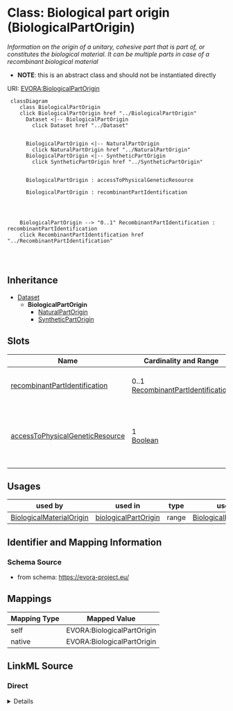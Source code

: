 

# Class: Biological part origin (BiologicalPartOrigin)


_Information on the origin of a unitary, cohesive part that is part of, or constitutes the biological material. It can be multiple parts in case of a recombinant biological material_




* __NOTE__: this is an abstract class and should not be instantiated directly


URI: [EVORA:BiologicalPartOrigin](https://evora-project.eu/BiologicalPartOrigin)






```mermaid
 classDiagram
    class BiologicalPartOrigin
    click BiologicalPartOrigin href "../BiologicalPartOrigin"
      Dataset <|-- BiologicalPartOrigin
        click Dataset href "../Dataset"
      

      BiologicalPartOrigin <|-- NaturalPartOrigin
        click NaturalPartOrigin href "../NaturalPartOrigin"
      BiologicalPartOrigin <|-- SyntheticPartOrigin
        click SyntheticPartOrigin href "../SyntheticPartOrigin"
      
      
      BiologicalPartOrigin : accessToPhysicalGeneticResource
        
      BiologicalPartOrigin : recombinantPartIdentification
        
          
    
    
    BiologicalPartOrigin --> "0..1" RecombinantPartIdentification : recombinantPartIdentification
    click RecombinantPartIdentification href "../RecombinantPartIdentification"

        
      
```





## Inheritance
* [Dataset](Dataset.md)
    * **BiologicalPartOrigin**
        * [NaturalPartOrigin](NaturalPartOrigin.md)
        * [SyntheticPartOrigin](SyntheticPartOrigin.md)



## Slots

| Name | Cardinality and Range | Description | Inheritance |
| ---  | --- | --- | --- |
| [recombinantPartIdentification](recombinantPartIdentification.md) | 0..1 <br/> [RecombinantPartIdentification](RecombinantPartIdentification.md) | Identification of a recombinant part | direct |
| [accessToPhysicalGeneticResource](accessToPhysicalGeneticResource.md) | 1 <br/> [Boolean](Boolean.md) | Reference of the permit identifiers for access to the genetic resource, appli... | direct |





## Usages

| used by | used in | type | used |
| ---  | --- | --- | --- |
| [BiologicalMaterialOrigin](BiologicalMaterialOrigin.md) | [biologicalPartOrigin](biologicalPartOrigin.md) | range | [BiologicalPartOrigin](BiologicalPartOrigin.md) |






## Identifier and Mapping Information







### Schema Source


* from schema: https://evora-project.eu/




## Mappings

| Mapping Type | Mapped Value |
| ---  | ---  |
| self | EVORA:BiologicalPartOrigin |
| native | EVORA:BiologicalPartOrigin |







## LinkML Source

<!-- TODO: investigate https://stackoverflow.com/questions/37606292/how-to-create-tabbed-code-blocks-in-mkdocs-or-sphinx -->

### Direct

<details>
```yaml
name: BiologicalPartOrigin
description: Information on the origin of a unitary, cohesive part that is part of,
  or constitutes the biological material. It can be multiple parts in case of a recombinant
  biological material
title: Biological part origin
from_schema: https://evora-project.eu/
is_a: Dataset
abstract: true
slots:
- recombinantPartIdentification
- accessToPhysicalGeneticResource
slot_usage:
  recombinantPartIdentification:
    name: recombinantPartIdentification
    description: Identification of a recombinant part
    title: recombinant part identification
    comments:
    - Information not required if the current biological part constitutes the complete
      biological material
    range: RecombinantPartIdentification
    required: false
    multivalued: false
  accessToPhysicalGeneticResource:
    name: accessToPhysicalGeneticResource
    description: Reference of the permit identifiers for access to the genetic resource,
      applicable if the genetic resource falls under Access and Benefit-Sharing (ABS)
      regulations
    title: access to physical genetic resource
    range: boolean
    required: true
    multivalued: false

```
</details>

### Induced

<details>
```yaml
name: BiologicalPartOrigin
description: Information on the origin of a unitary, cohesive part that is part of,
  or constitutes the biological material. It can be multiple parts in case of a recombinant
  biological material
title: Biological part origin
from_schema: https://evora-project.eu/
is_a: Dataset
abstract: true
slot_usage:
  recombinantPartIdentification:
    name: recombinantPartIdentification
    description: Identification of a recombinant part
    title: recombinant part identification
    comments:
    - Information not required if the current biological part constitutes the complete
      biological material
    range: RecombinantPartIdentification
    required: false
    multivalued: false
  accessToPhysicalGeneticResource:
    name: accessToPhysicalGeneticResource
    description: Reference of the permit identifiers for access to the genetic resource,
      applicable if the genetic resource falls under Access and Benefit-Sharing (ABS)
      regulations
    title: access to physical genetic resource
    range: boolean
    required: true
    multivalued: false
attributes:
  recombinantPartIdentification:
    name: recombinantPartIdentification
    description: Identification of a recombinant part
    title: recombinant part identification
    comments:
    - Information not required if the current biological part constitutes the complete
      biological material
    from_schema: https://evora-project.eu/
    rank: 1000
    alias: recombinantPartIdentification
    owner: BiologicalPartOrigin
    domain_of:
    - BiologicalPartOrigin
    range: RecombinantPartIdentification
    required: false
    multivalued: false
  accessToPhysicalGeneticResource:
    name: accessToPhysicalGeneticResource
    description: Reference of the permit identifiers for access to the genetic resource,
      applicable if the genetic resource falls under Access and Benefit-Sharing (ABS)
      regulations
    title: access to physical genetic resource
    from_schema: https://evora-project.eu/
    rank: 1000
    alias: accessToPhysicalGeneticResource
    owner: BiologicalPartOrigin
    domain_of:
    - BiologicalPartOrigin
    range: boolean
    required: true
    multivalued: false

```
</details>